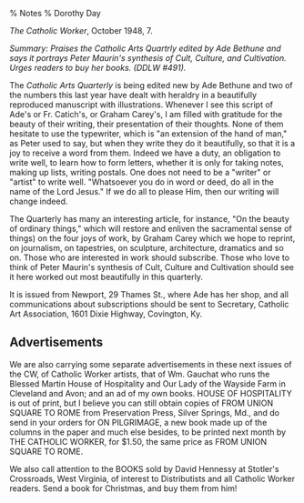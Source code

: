 % Notes
% Dorothy Day

*The Catholic Worker*, October 1948, 7.

*Summary: Praises the Catholic Arts Quartrly edited by Ade Bethune and
says it portrays Peter Maurin's synthesis of Cult, Culture, and
Cultivation. Urges readers to buy her books. (DDLW \#491).*

The *Catholic Arts Quarterly* is being edited new by Ade Bethune and two
of the numbers this last year have dealt with heraldry in a beautifully
reproduced manuscript with illustrations. Whenever I see this script of
Ade's or Fr. Catich's, or Graham Carey's, I am filled with gratitude for
the beauty of their writing, their presentation of their thoughts. None
of them hesitate to use the typewriter, which is "an extension of the
hand of man," as Peter used to say, but when they write they do it
beautifully, so that it is a joy to receive a word from them. Indeed we
have a duty, an obligation to write well, to learn how to form letters,
whether it is only for taking notes, making up lists, writing postals.
One does not need to be a "writer" or "artist" to write well.
"Whatsoever you do in word or deed, do all in the name of the Lord
Jesus." If we do all to please Him, then our writing will change indeed.

The Quarterly has many an interesting article, for instance, "On the
beauty of ordinary things," which will restore and enliven the
sacramental sense of things) on the four joys of work, by Graham Carey
which we hope to reprint, on journalism, on tapestries, on sculpture,
architecture, dramatics and so on. Those who are interested in work
should subscribe. Those who love to think of Peter Maurin's synthesis of
Cult, Culture and Cultivation should see it here worked out most
beautifully in this quarterly.

It is issued from Newport, 29 Thames St., where Ade has her shop, and
all communications about subscriptions should be sent to Secretary,
Catholic Art Association, 1601 Dixie Highway, Covington, Ky.

Advertisements
---

We are also carrying some separate advertisements in these next issues
of the CW, of Catholic Worker artists, that of Wm. Gauchat who runs the
Blessed Martin House of Hospitality and Our Lady of the Wayside Farm in
Cleveland and Avon; and an ad of my own books. HOUSE OF HOSPITALITY is
out of print, but I believe you can still obtain copies of FROM UNION
SQUARE TO ROME from Preservation Press, Silver Springs, Md., and do send
in your orders for ON PILGRIMAGE, a new book made up of the columns in
the paper and much else besides, to be printed next month by THE
CATHOLIC WORKER, for \$1.50, the same price as FROM UNION SQUARE TO
ROME.

We also call attention to the BOOKS sold by David Hennessy at Stotler's
Crossroads, West Virginia, of interest to Distributists and all Catholic
Worker readers. Send a book for Christmas, and buy them from him!
